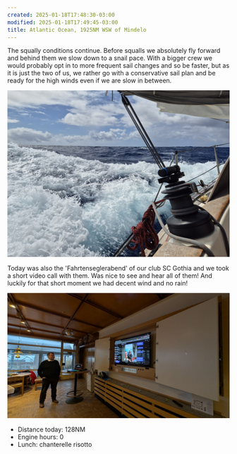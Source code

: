 ```yaml
---
created: 2025-01-18T17:48:30-03:00
modified: 2025-01-18T17:49:45-03:00
title: Atlantic Ocean, 1925NM WSW of Mindelo
---
```


The squally conditions continue. Before squalls we absolutely fly forward and behind them we slow down to a snail pace. With a bigger crew we would probably opt in to more frequent sail changes and so be faster, but as it is just the two of us, we rather go with a conservative sail plan and be ready for the high winds even if we are slow in between.

![Image](../2025/f73102dea3b437acc1f554830dd9c992.jpg) 

Today was also the 'Fahrtenseglerabend' of our club SC Gothia and we took a short video call with them. Was nice to see and hear all of them! And luckily for that short moment we had decent wind and no rain!

![Image](../2025/a1d3b14176ee3c5dfa2a6f868502ede9.jpg) 

* Distance today: 128NM
* Engine hours: 0
* Lunch: chanterelle risotto
